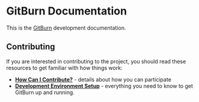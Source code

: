 # GitBurn Documentation

This is the [GitBurn](https://github.com/sbg-projectx/gitburn) development
documentation.

## Contributing

If you are interested in contributing to the project, you should read these
resources to get familiar with how things work:

  - **[How Can I Contribute?](../CONTRIBUTING.md/#how-can-i-contribute)** -
     details about how you can participate
  - **[Development Environment Setup](contributing/setup.md)** - everything
     you need to know to get GitBurn up and running.
